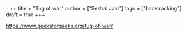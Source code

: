 +++
title = "Tug of war"
author = ["Seshal Jain"]
tags = ["backtracking"]
draft = true
+++

<https://www.geeksforgeeks.org/tug-of-war/>
